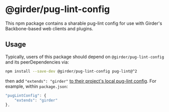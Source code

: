 # @girder/pug-lint-config

This npm package contains a sharable pug-lint config for use with
Girder's Backbone-based web clients and plugins.

## Usage
Typically, users of this package should depend on
`@girder/pug-lint-config` and its peerDependencies via:
```bash
npm install --save-dev @girder/pug-lint-config pug-lint@^2
```
then add `"extends": "girder"`
[to their project's local pug-lint config](https://github.com/pugjs/pug-lint#extends).
For example, within `package.json`:
```javascript
"pugLintConfig": {
    "extends": "girder"
},
```
